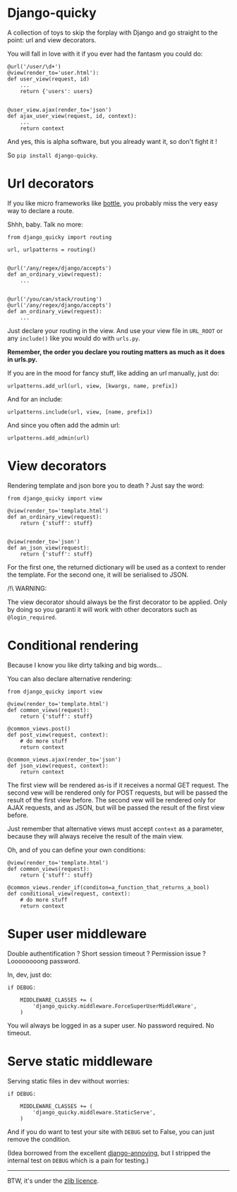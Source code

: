 Django-quicky
==============

A collection of toys to skip the forplay with Django and go straight to the point: url and view decorators.

You will fall in love with it if you ever had the fantasm you could do:

    @url('/user/\d+')
    @view(render_to='user.html'):
    def user_view(request, id)
        ...
        return {'users': users}


    @user_view.ajax(render_to='json')
    def ajax_user_view(request, id, context):
        ...
        return context

And yes, this is alpha software, but you already want it, so don't fight it !

So `pip install django-quicky`.

Url decorators
===============

If you like micro frameworks like <a href="http://bottlepy.org/docs/dev/">bottle</a>, you probably miss the very easy way to declare a route.

Shhh, baby. Talk no more:

    from django_quicky import routing

    url, urlpatterns = routing()


    @url('/any/regex/django/accepts')
    def an_ordinary_view(request):
        ...


    @url('/you/can/stack/routing')
    @url('/any/regex/django/accepts')
    def an_ordinary_view(request):
        ...


Just declare your routing in the view. And use your view file in `URL_ROOT` or any `include()` like you would do with `urls.py`.

**Remember, the order you declare you routing matters as much as it does in urls.py.**

If you are in the mood for fancy stuff, like adding an url manually, just do:

    urlpatterns.add_url(url, view, [kwargs, name, prefix])

And for an include:

    urlpatterns.include(url, view, [name, prefix])

And since you often add the admin url:

    urlpatterns.add_admin(url)


View decorators
===============

Rendering template and json bore you to death ? Just say the word:


    from django_quicky import view

    @view(render_to='template.html')
    def an_ordinary_view(request):
        return {'stuff': stuff}


    @view(render_to='json')
    def an_json_view(request):
        return {'stuff': stuff}


For the first one, the returned dictionary will be used as a context to render the template. For the second one, it will be serialised to JSON.

/!\ WARNING:

The view decorator should always be the first decorator to be applied. Only by doing so you garanti it will work with other decorators such as `@login_required`.


Conditional rendering
=======================

Because I know you like dirty talking and big words...

You can also declare alternative rendering:


    from django_quicky import view

    @view(render_to='template.html')
    def common_views(request):
        return {'stuff': stuff}

    @common_views.post()
    def post_view(request, context):
        # do more stuff
        return context

    @common_views.ajax(render_to='json')
    def json_view(request, context):
        return context

The first view will be rendered as-is if it receives a normal GET request. The second vew will be rendered only for POST requests, but will be passed the result of the first view before. The second vew will be rendered only for AJAX requests, and as JSON, but will be passed the result of the first view before.

Just remember that alternative views must accept `context` as a parameter, because they will always receive the result of the main view.

Oh, and of you can define your own conditions:


    @view(render_to='template.html')
    def common_views(request):
        return {'stuff': stuff}

    @common_views.render_if(conditon=a_function_that_returns_a_bool)
    def conditional_view(request, context):
        # do more stuff
        return context


Super user middleware
======================


Double authentification ? Short session timeout ? Permission issue ? Loooooooong password.

In, dev, just do:

    if DEBUG:

        MIDDLEWARE_CLASSES += (
            'django_quicky.middleware.ForceSuperUserMiddleWare',
        )


You wil always be logged in as a super user. No password required. No timeout.


Serve static middleware
========================


Serving static files in dev without worries:


    if DEBUG:

        MIDDLEWARE_CLASSES += (
            'django_quicky.middleware.StaticServe',
        )

And if you do want to test your site with `DEBUG` set to False, you can just remove the condition.

(Idea borrowed from the excellent <a href="https://bitbucket.org/offline/django-annoying/wiki/Home">django-annoying</a>, but I stripped the internal test on `DEBUG` which is a pain for testing.)


------------------------------

BTW, it's under the <a href="http://www.zlib.net/zlib_license.html">zlib licence</a>.